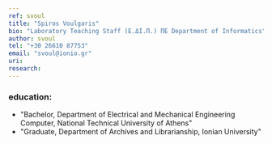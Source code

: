 ```yaml
---
ref: svoul
title: "Spiros Voulgaris"
bio: "Laboratory Teaching Staff (Ε.ΔΙ.Π.) ΠΕ Department of Informatics"
author: svoul
tel: "+30 26610 87753"
email: "svoul@ionio.gr"
uri:
research:
---
```


### education:
  - "Bachelor, Department of Electrical and Mechanical Engineering Computer, National Technical University of Athens"
  - "Graduate, Department of Archives and Librarianship, Ionian University"
